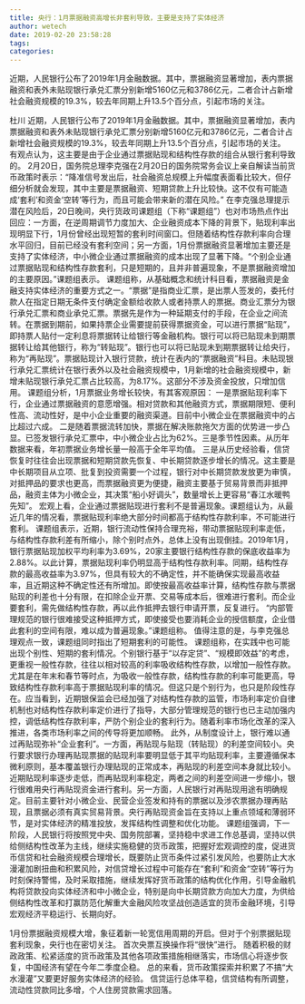 ```yaml
---
title: 央行：1月票据融资高增长非套利导致，主要是支持了实体经济
author: wetech
date: 2019-02-20 23:58:28
tags: 
categories: 
---
```

近期，人民银行公布了2019年1月金融数据。其中，票据融资显著增加，表内票据融资和表外未贴现银行承兑汇票分别新增5160亿元和3786亿元，二者合计占新增社会融资规模的19.3%，较去年同期上升13.5个百分点，引起市场的关注。
<!-- more -->
杜川
近期，人民银行公布了2019年1月金融数据。其中，票据融资显著增加，表内票据融资和表外未贴现银行承兑汇票分别新增5160亿元和3786亿元，二者合计占新增社会融资规模的19.3%，较去年同期上升13.5个百分点，引起市场的关注。
有观点认为，这主要是由于企业通过票据贴现和结构性存款的组合从银行套利导致的。
2月20日，国务院总理李克强在2月20日的国务院常务会议上亲自解读当前货币政策时表示：“降准信号发出后，社会融资总规模上升幅度表面看比较大，但仔细分析就会发现，其中主要是票据融资、短期贷款上升比较快。这不仅有可能造成‘套利’和资金‘空转’等行为，而且可能会带来新的潜在风险。”
在李克强总理提示潜在风险后，20日晚间，央行货政司课题组（下称“课题组”）也对市场热点作出回应：一方面，在逆周期调节力度加大、企业融资成本下降的背景下，贴现利率出现明显下行，1月份曾经出现短暂的套利时间窗口。但随着结构性存款利率向合理水平回归，目前已经没有套利空间；另一方面，1月份票据融资显著增加主要还是支持了实体经济，中小微企业通过票据融资的成本出现了显著下降。“个别企业通过票据贴现和结构性存款套利，只是短期的，且并非普遍现象，不是票据融资增加的主要原因。”课题组表示。
课题组称，从基础概念和统计科目看，票据融资是金融支持实体经济的重要方式之一。“票据”是指商业汇票，是出票人签发的，委托付款人在指定日期无条件支付确定金额给收款人或者持票人的票据。商业汇票分为银行承兑汇票和商业承兑汇票。票据先是作为一种延期支付的手段，在企业之间流转。在票据到期前，如果持票企业需要提前获得票据资金，可以进行票据“贴现”，即持票人贴付一定利息将票据转让给银行等金融机构。银行可以将已贴现未到期票据转让给其他银行，称为“转贴现”。银行也可以将已贴现未到期票据转让给央行，称为“再贴现”。票据贴现计入银行贷款，统计在表内的“票据融资”科目。未贴现银行承兑汇票统计在银行表外以及社会融资规模中，1月新增的社会融资规模中，新增未贴现银行承兑汇票占比较高，为8.17%。这部分不涉及资金投放，只增加信用。
课题组分析，1月票据业务增长较快，有其客观原因：
一是票据贴现利率下行，企业通过票据融资的意愿增强。相对贷款和其他融资方式，票据期限短、便利性高、流动性好，是中小企业重要的融资渠道。目前中小微企业在票据融资中的占比超过六成。
二是随着票据流转加快，票据在解决账款拖欠方面的优势进一步凸显。已签发银行承兑汇票中，中小微企业占比为62%。三是季节性因素。从历年数据来看，年初票据业务增长量一般高于全年平均值。
三是从历史经验看，信贷恢复时往往会出现票据和短期贷款先恢复、中长期贷款逐步增长的情况。这主要是中长期项目从立项、批复到投资需要一个过程，银行对中长期贷款发放更为审慎，对抵押品的要求也更高，而票据融资更为便捷，融资主要基于贸易背景而非抵押品，融资主体为小微企业，其决策“船小好调头”，数量增长上更容易“春江水暖鸭先知”。
宏观上看，企业通过票据贴现进行套利不是普遍现象。课题组认为，从最近几年的情况看，票据贴现利率绝大部分时间都高于结构性存款利率，不可能进行套利。
课题组表示，近期，银行流动性保持合理充裕，带动票据贴现利率走低，与结构性存款利差有所缩小，除个别时点外，总体上没有出现倒挂。2019年1月，银行票据贴现加权平均利率为3.69%，20家主要银行结构性存款的保底收益率为2.88%。以此计算，票据贴现利率仍明显高于结构性存款利率。同期，结构性存款的最高收益率为3.97%，但具有较大的不确定性，并不能确保实现最高收益率，且近期这种不确定性还有所增加。即使按最高收益率计算，结构性存款与票据贴现的利差也十分有限，在扣除企业开票、交易等成本后，很难进行套利。而企业要套利，需先做结构性存款，再以此作抵押去银行申请开票，反复进行。
“内部管理规范的银行很难接受这种抵押方式，即使接受也要消耗企业的授信额度，企业借此套利的空间有限，难以成为普遍现象。”课题组称。
值得注意的是，与李克强总理观点一致，课题组同时指出了短期套利的可能性。
课题组称，在实践中也可能出现个别性、短期的套利情况。个别银行基于“以存定贷”、“规模即效益”的考虑，更重视一般性存款，往往以相对较高的利率吸收结构性存款，以增加一般性存款。尤其是在年末和春节等时点，为吸收一般性存款，结构性存款的利率可能更高，导致结构性存款利率高于票据贴现利率的情况。但这只是个别行为，也只是阶段性存在。应当看到，近期银保监会已经加强了对结构性存款的监管，市场利率定价自律机制也对结构性存款利率定价进行了指导，大部分管理规范的银行也已主动加强内控，调低结构性存款利率，严防个别企业的套利行为。随着利率市场化改革的深入推进，各类市场利率之间的传导将更加顺畅。
此外，从制度设计上，银行难以通过再贴现弥补“企业套利”。一方面，再贴现与贴现（转贴现）的利差空间较小。央行要求银行办理再贴现票据的贴现利率要明显低于其平均贴现利率，主要遵循保本微利原则，基本覆盖银行办理贴现的正常成本，再贴现的利差空间本身就比较小。近期贴现利率逐步走低，而再贴现利率稳定，两者之间的利差空间进一步缩小，银行很难用央行再贴现资金进行套利。另一方面，人民银行对再贴现用途有明确规定。目前主要针对小微企业、民营企业签发和持有的票据以及涉农票据办理再贴现，且票据必须有真实贸易背景。央行再贴现资金旨在支持以上重点领域和薄弱环节，是对实体经济的精准投放，发挥结构性调整和优化功能。
课题组强调，下一阶段，人民银行将按照党中央、国务院部署，坚持稳中求进工作总基调，坚持以供给侧结构性改革为主线，继续实施稳健的货币政策，把握好宏观调控的度，促进货币信贷和社会融资规模合理增长，既要防止货币条件过紧引发风险，也要防止大水漫灌加剧扭曲和积累风险，对信贷增长过程中可能存在“套利”和资金“空转”等行为时刻保持警惕，及时采取措施，继续发挥好货币政策的结构优化作用，引导金融机构将贷款投向实体经济和中小微企业，特别是向中长期贷款方向加大力度，为供给侧结构性改革和打赢防范化解重大金融风险攻坚战创造适宜的货币金融环境，引导宏观经济平稳运行、长期向好。
 
 
1月份票据融资规模大增，象征着新一轮宽信用周期的开启。但对于个别票据贴现套利现象，央行也在密切关注。
首次央票互换操作将“很快”进行。
随着积极的财政政策、松紧适度的货币政策及其他各项政策措施相继落实，市场信心将逐步恢复，中国经济有望在今年二季度企稳。
总的来看，货币政策探索并积累了不搞“大水漫灌”又要更好服务实体经济的经验。
信贷运行总体平稳，信贷结构有所调整，流动性贷款同比多增，个人住房贷款需求回落。
